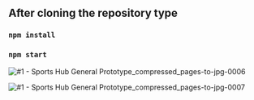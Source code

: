## After cloning the repository type  

### `npm install`

### `npm start`

![#1 - Sports Hub General Prototype_compressed_pages-to-jpg-0006](https://user-images.githubusercontent.com/80795967/127199208-60e12944-98fe-4b81-95b7-c83e0c6dcf9f.jpg)

![#1 - Sports Hub General Prototype_compressed_pages-to-jpg-0007](https://user-images.githubusercontent.com/80795967/127199427-effaf3a0-b1dd-42de-915b-e24cd0ecabf8.jpg)




